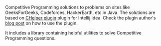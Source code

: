 
Competitive Programming solutions to problems on sites like GeeksForGeeks, Codeforces, HackerEarth, etc in Java. The solutions are based on [
CHelper plugin](https://plugins.jetbrains.com/plugin/7091-chelper) plugin for Intellij Idea. Check the plugin author's [blog post](http://codeforces.com/blog/entry/3273)  on how to use the plugin.

It includes a library containing helpful utilities to solve Competitive Programming questions.
